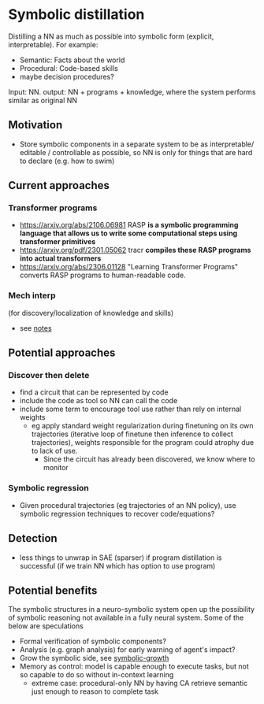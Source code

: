# Symbolic distillation
Distilling a NN as much as possible into symbolic form (explicit, interpretable). For example:
- Semantic: Facts about the world
- Procedural: Code-based skills
- maybe decision procedures?

Input: NN. output: NN + programs + knowledge, where the system performs similar as original NN
## Motivation
- Store symbolic components in a separate system to be as interpretable/ editable / controllable as possible, so NN is only for things that are hard to declare (e.g. how to swim)

## Current approaches
### Transformer programs
- https://arxiv.org/abs/2106.06981 RASP **is a symbolic programming language that allows us to write some computational steps using transformer primitives**
- https://arxiv.org/pdf/2301.05062 tracr **compiles these RASP programs into actual transformers**
- https://arxiv.org/abs/2306.01128 "Learning Transformer Programs" converts RASP programs to human-readable code.
### Mech interp 
(for discovery/localization of knowledge and skills)
- see [notes](../../interp-notes/README.md)
## Potential approaches
### Discover then delete
- find a circuit that can be represented by code
- include the code as tool so NN can call the code
- include some term to encourage tool use rather than rely on internal weights
	- eg apply standard weight regularization during finetuning on its own trajectories (iterative loop of finetune then inference to collect trajectories), weights responsible for the program could atrophy due to lack of use. 
		- Since the circuit has already been discovered, we know where to monitor
### Symbolic regression
- Given procedural trajectories (eg trajectories of an NN policy), use symbolic regression techniques to recover code/equations?
## Detection
- less things to unwrap in SAE (sparser) if program distillation is successful (if we train NN which has option to use program)

## Potential benefits
The symbolic structures in a neuro-symbolic system open up the possibility of symbolic reasoning not available in a fully neural system. Some of the below are speculations
- Formal verification of symbolic components?
- Analysis (e.g. graph analysis) for early warning of agent's impact?
- Grow the symbolic side, see [symbolic-growth](symbolic-growth.md)
- Memory as control:  model is capable enough to execute tasks, but not so capable to do so without in-context learning
	- extreme case: procedural-only NN by having CA retrieve semantic just enough to reason to complete task